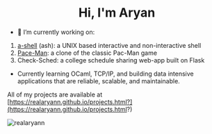 <h1 align="center">Hi, I'm Aryan</h1>

- 🔭 I’m currently working on:
1)  [a-shell](https://github.com/realaryann/a-shell) (ash): a UNIX based interactive and non-interactive shell
2)  [Pace-Man](https://github.com/realaryann/Pace-Man):  a clone of the classic Pac-Man game
3)  Check-Sched: a college schedule sharing web-app built on Flask
- Currently learning OCaml, TCP/IP, and building data intensive applications that are reliable, scalable, and maintainable.

 All of my projects are available at [https://realaryann.github.io/projects.html?](https://realaryann.github.io/projects.html?)

<p align="left">
</p>


<p><img align="left" src="https://github-readme-stats.vercel.app/api/top-langs?username=realaryann&show_icons=true&locale=en&layout=compact" alt="realaryann" /></p>
